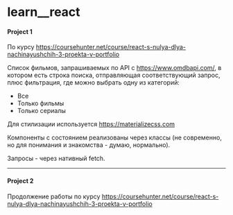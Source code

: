 # learn__react
 
#### Project 1

По курсу https://coursehunter.net/course/react-s-nulya-dlya-nachinayushchih-3-proekta-v-portfolio

Список фильмов, запрашиваемых по API с https://www.omdbapi.com/, в котором есть строка поиска, отправляющая соответствующий запрос, плюс фильтрация, где можно выбрать одну из категорий:
- Все
- Только фильмы
- Только сериалы

Для стилизации используется https://materializecss.com

Компоненты с состоянием реализованы через классы (не современно, но для понимания и знакомства - думаю, нормально).

Запросы - через нативный fetch.

---

#### Project 2

Продолжение работы по курсу https://coursehunter.net/course/react-s-nulya-dlya-nachinayushchih-3-proekta-v-portfolio